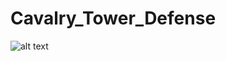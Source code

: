 # Cavalry_Tower_Defense

![alt text](Cavalry_Tower_Defense/Assets/_MyProject/İmage/Screenshot_3.png)


